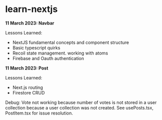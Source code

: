 # learn-nextjs

**11 March 2023: Navbar**

Lessons Learned:
- NextJS fundamental concepts and component structure
- Basic typescript quirks
- Recoil state management. working with atoms
- Firebase and Oauth authentication

**11 March 2023: Post**

Lessons Learned:
- Next.js routing
- Firestore CRUD

Debug: Vote not working because number of votes is not stored in a user collection because a user collection was not created. See usePosts.tsx, PostItem.tsx for issue resolution.